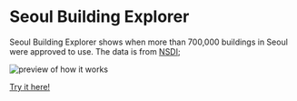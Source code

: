 # Seoul Building Explorer

Seoul Building Explorer shows when more than 700,000 buildings in Seoul were approved to use. The data is from [NSDI](http://openapi.nsdi.go.kr/nsdi/eios/ServiceDetail.do?svcSe=F&svcId=F010);

![preview of how it works](https://mapzen-assets.s3.amazonaws.com/images/mapping-seoul-buildings/output-medium.gif)

[Try it here!](hanbyul-here.github.io/seoul-building-explorer)

